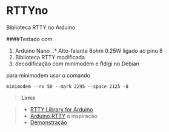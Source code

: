 # RTTYno
Biblioteca RTTY no Arduino

####Testado com
1. Arduino Nano
..* Alto-falante 8ohm 0.25W ligado ao pino 8
2. Biblioteca RTTY modificada
3. decodificação com minimodem e fldigi no Debian

para minimodem usar o comando
```
minimodem --rx 50 --mark 2295 --space 2125 -8
```
>**Links**

> - [RTTY Library for Arduino](http://www.timzaman.com/2011/04/radio-rtty-library-for-arduino/)
> - [Arduino RTTY](http://emmanuelgranatello.blogspot.com.br/2012/07/arduino-rtty.html) a inspiração
> - [Demonstração](https://youtu.be/SwSwrsqfsNM)


